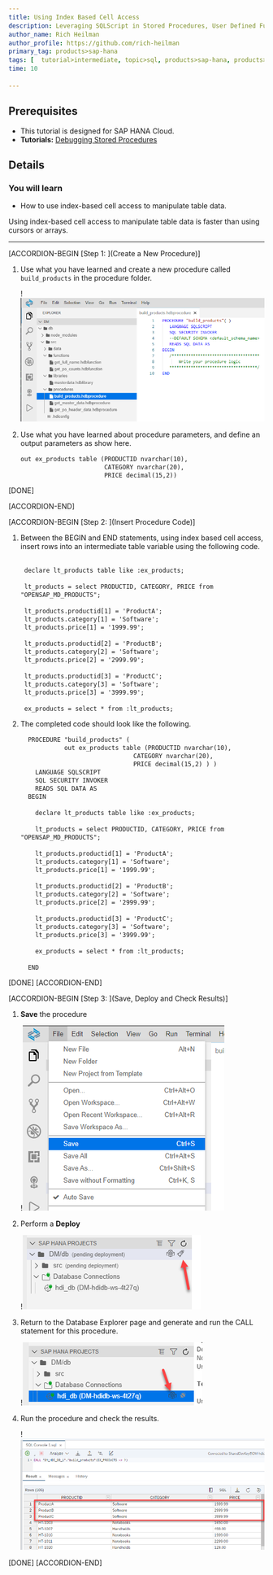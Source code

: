 ```yaml
---
title: Using Index Based Cell Access
description: Leveraging SQLScript in Stored Procedures, User Defined Functions, and User Defined Libraries
author_name: Rich Heilman
author_profile: https://github.com/rich-heilman
primary_tag: products>sap-hana
tags: [  tutorial>intermediate, topic>sql, products>sap-hana, products>sap-hana-cloud, products>sap-business-application-studio]
time: 10

---
```


## Prerequisites  
- This tutorial is designed for SAP HANA Cloud.
- **Tutorials:** [Debugging Stored Procedures](hana-cloud-sqlscript-debugging)

## Details
### You will learn  
- How to use index-based cell access to manipulate table data.

Using index-based cell access to manipulate table data is faster than using cursors or arrays.

---

[ACCORDION-BEGIN [Step 1: ](Create a New Procedure)]

1. Use what you have learned and create a new procedure called `build_products` in the procedure folder.

    !![procedure editor](1_1.png)

2. Use what you have learned about procedure parameters, and define an output parameters as show here.

    ```
    out ex_products table (PRODUCTID nvarchar(10),
                           CATEGORY nvarchar(20),
                           PRICE decimal(15,2))
    ```

[DONE]

[ACCORDION-END]

[ACCORDION-BEGIN [Step 2: ](Insert Procedure Code)]

1. Between the BEGIN and END statements, using index based cell access, insert rows into an intermediate table variable using the following code.

    ```

     declare lt_products table like :ex_products;

     lt_products = select PRODUCTID, CATEGORY, PRICE from "OPENSAP_MD_PRODUCTS";

     lt_products.productid[1] = 'ProductA';
     lt_products.category[1] = 'Software';
     lt_products.price[1] = '1999.99';

     lt_products.productid[2] = 'ProductB';
     lt_products.category[2] = 'Software';
     lt_products.price[2] = '2999.99';

     lt_products.productid[3] = 'ProductC';
     lt_products.category[3] = 'Software';
     lt_products.price[3] = '3999.99';

     ex_products = select * from :lt_products;

    ```

2. The completed code should look like the following.

    ```
      PROCEDURE "build_products" (
          	    out ex_products table (PRODUCTID nvarchar(10),
                                   CATEGORY nvarchar(20),
                                   PRICE decimal(15,2) ) )
        LANGUAGE SQLSCRIPT
        SQL SECURITY INVOKER
        READS SQL DATA AS
      BEGIN

        declare lt_products table like :ex_products;

        lt_products = select PRODUCTID, CATEGORY, PRICE from "OPENSAP_MD_PRODUCTS";

        lt_products.productid[1] = 'ProductA';
        lt_products.category[1] = 'Software';
        lt_products.price[1] = '1999.99';

        lt_products.productid[2] = 'ProductB';
        lt_products.category[2] = 'Software';
        lt_products.price[2] = '2999.99';

        lt_products.productid[3] = 'ProductC';
        lt_products.category[3] = 'Software';
        lt_products.price[3] = '3999.99';

        ex_products = select * from :lt_products;

      END
    ```

[DONE]
[ACCORDION-END]

[ACCORDION-BEGIN [Step 3: ](Save, Deploy and Check Results)]

1. **Save** the procedure

    !![save](3_1.png)

2. Perform a **Deploy**

    !![save](3_2.png)

3. Return to the Database Explorer page and generate and run the CALL statement for this procedure.

    !![DBX](3_3.png)

4. Run the procedure and check the results.

    !![results](3_4.png)

[DONE]
[ACCORDION-END]
